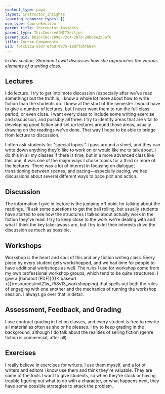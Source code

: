 ```yaml
---
content_type: page
layout: instructor_insights
learning_resource_types: []
ocw_type: CourseSection
parent_title: Instructor Insights
parent_type: ThisCourseAtMITSection
parent_uid: b8167cbc-8898-72c4-287b-28bd9e255af6
title: Course Components
uid: fbfcb32a-55d7-6fb0-9875-19dffd4fb694
---
```


_In this section, Shariann Lewitt discusses how she approaches the various elements of a writing class._

Lectures
--------

I do lecture. I try to get into more discussion (especially after we've read something) but the truth is, I know a whole lot more about how to write fiction than the students do. I knew at the start of the semester I would have to give a number of lectures, but I never want them to run the full class period, or even close. I want every class to include some writing exercise and discussion, and possibly all three. I try to identify areas that are vital to developing good fiction and set up lectures around those areas, usually drawing on the readings we've done. That way I hope to be able to bridge from lecture to discussion.

I often ask students for "special topics." I pass around a sheet, and they can write down anything they'd like to work on or would like me to talk about. I do this in all my classes if there is time, but in a more advanced class like this one, it was one of the major ways I chose topics for a third or more of the lectures. There was a lot of interest in focusing on dialogue, transitioning between scenes, and pacing—especially pacing, we had discussions about several different ways to pace plot and action.

Discussion
----------

The information I give in lecture is the jumping off point for talking about the readings. I'll ask some questions to get the ball rolling, but usually students have started to see how the structures I talked about actually work in the fiction they've read. I try to keep close to the work we're dealing with and what I think the key take-aways are, but I try to let their interests drive the discussion as much as possible.

Workshops
---------

Workshop is the heart and soul of this and any fiction writing class. Every piece by every student gets workshopped, and we had time for people to have additional workshops as well. The rules I use for workshop come from my own professional workshop groups, which tend to be quite structured. I give a [handout (PDF)]({{< baseurl >}}/resources/mit21w_758s13_workshopping) that spells out both the rules of engaging with one another and the mechanics of running the workshop session. I always go over that in detail.

Assessment, Feedback, and Grading
---------------------------------

I use contract grading in fiction classes, and every student is free to rewrite all material as often as she or he pleases. I try to keep grading in the background, although I do talk about the realities of selling fiction (genre fiction is commercial, after all).

Exercises
---------

I really believe in exercises for writers. I use them myself, and a lot of writers and editors I know use them and think they're valuable. They are some of the tools I want to give students, so when they're stuck or having trouble figuring out what to do with a character, or what happens next, they have some possible strategies to attack the problem.